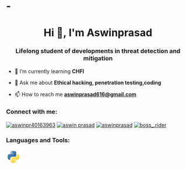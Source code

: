 # -<h1 align="center">Hi 👋, I'm Aswinprasad</h1>
<h3 align="center">Lifelong student of developments in threat detection and mitigation</h3>

- 🌱 I’m currently learning **CHFI**

- 💬 Ask me about **Ethical hacking, penetration testing,coding**

- 📫 How to reach me **aswinprasad616@gmail.com**

<h3 align="left">Connect with me:</h3>
<p align="left">
<a href="https://twitter.com/aswinpr40163963" target="blank"><img align="center" src="https://raw.githubusercontent.com/rahuldkjain/github-profile-readme-generator/master/src/images/icons/Social/twitter.svg" alt="aswinpr40163963" height="30" width="40" /></a>
<a href="https://linkedin.com/in/aswin prasad" target="blank"><img align="center" src="https://raw.githubusercontent.com/rahuldkjain/github-profile-readme-generator/master/src/images/icons/Social/linked-in-alt.svg" alt="aswin prasad" height="30" width="40" /></a>
<a href="https://fb.com/aswinprasad" target="blank"><img align="center" src="https://raw.githubusercontent.com/rahuldkjain/github-profile-readme-generator/master/src/images/icons/Social/facebook.svg" alt="aswinprasad" height="30" width="40" /></a>
<a href="https://instagram.com/boss_.rider" target="blank"><img align="center" src="https://raw.githubusercontent.com/rahuldkjain/github-profile-readme-generator/master/src/images/icons/Social/instagram.svg" alt="boss_.rider" height="30" width="40" /></a>
</p>

<h3 align="left">Languages and Tools:</h3>
<p align="left"> <a href="https://www.python.org" target="_blank"> <img src="https://raw.githubusercontent.com/devicons/devicon/master/icons/python/python-original.svg" alt="python" width="40" height="40"/> </a> </p>
